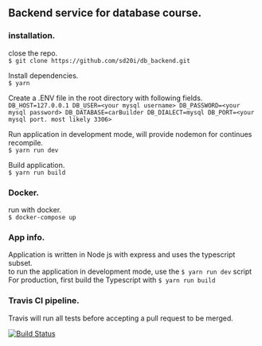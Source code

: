 ## Backend service for database course.

### installation.

close the repo.  
`$ git clone https://github.com/sd20i/db_backend.git`

Install dependencies.  
`$ yarn`

Create a .ENV file in the root directory with following fields.  
`DB_HOST=127.0.0.1 DB_USER=<your mysql username> DB_PASSWORD=<your mysql password> DB_DATABASE=carBuilder DB_DIALECT=mysql DB_PORT=<your mysql port. most likely 3306>`

Run application in development mode, will provide nodemon for continues recompile.  
`$ yarn run dev`

Build application.  
`$ yarn run build`

### Docker.

run with docker.  
`$ docker-compose up`

### App info.

Application is written in Node js with express and uses the typescript subset.  
to run the application in development mode, use the `$ yarn run dev` script  
For production, first build the Typescript with `$ yarn run build`

### Travis CI pipeline.

Travis will run all tests before accepting a pull request to be merged.

[![Build Status](https://travis-ci.org/sd20i/db_backend.svg?branch=master)](https://travis-ci.org/sd20i/db_backend)
